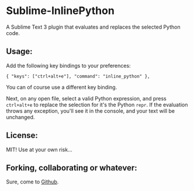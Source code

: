 Sublime-InlinePython
====================

A Sublime Text 3 plugin that evaluates and replaces the selected Python code.

Usage:
------

Add the following key bindings to your preferences:

    { "keys": ["ctrl+alt+e"], "command": "inline_python" },

You can of course use a different key binding.

Next, on any open file, select a valid Python expression,
and press `ctrl+alt+e` to replace the selection for it's
the Python `repr`. If the evaluation throws any exception,
you'll see it in the console, and your text will be unchanged.


License:
--------

MIT! Use at your own risk...


Forking, collaborating or whatever:
-----------------------------------

Sure, come to [Github](https://github.com/apiad/Sublime-InlinePython).

